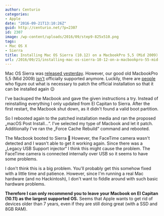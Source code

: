 ```yaml
---
author: Centurio
categories:
- Apple
date: "2016-09-21T13:10:26Z"
guid: http://centurio.net/?p=2307
id: 2307
image: /wp-content/uploads/2016/09/step9-825x510.png
tags:
- Mac OS X
- Sierra
title: Installing Mac OS Sierra (10.12) on a MacbookPro 5,5 (Mid 2009)
url: /2016/09/21/installing-mac-os-sierra-10-12-on-a-macbookpro-55-mid-2009/
---
```

Mac OS Sierra was [released yesterday](http://www.macworld.co.uk/news/mac-software/macos-sierra-release-date-uk-macos-sierra-new-features-2016-out-today-3630374/). However, our good old MacbookPro 5,5 (Mid 2009) [isn't](http://osxdaily.com/2016/06/14/macos-sierra-compatibility-list/) officially supported anymore. Luckily, there are [people](http://dosdude1.com/sierrapatch.html) who figure out what is necessary to patch the official installation so that it can be installed again 😉

I've backuped the Macbook and gave the given instructions a try. Instead of reinstalling everything I only updated from El Capitan to Sierra. After the first restart, the Macbook shut down, as it didn't found a valid boot partition.

So I rebooted again to the patched installation media and ran the proposed &#8222;macOS Post Install&#8230;&#8220;. I've selected my type of Macbook and let it patch. Additionally I've ran the &#8222;Force Cache Rebuild&#8220; command and rebooted.

The Macbook booted to Sierra 🙂 However, the FaceTime camera wasn't detected and I wasn't able to get it working again. Since there was a &#8222;Legacy USB Support injector&#8220; I think this might cause the problem. The FaceTime camera is connected internally over USB so it seems to have some problems.

I don't think this is a big problem. You'll probably get this somehow fixed with a little time and patience. However, since I'm running a real Mac hardware (and no Hackintosh), I don't want to fiddle around with such basic hardware problems.

**Therefore I can only recommend you to leave your Macbook on El Capitan (10.11) as the largest supported OS.** Seems that Apple wants to get rid of devices older than 7 years, even if they are still doing great (with a SSD and 8GB RAM).